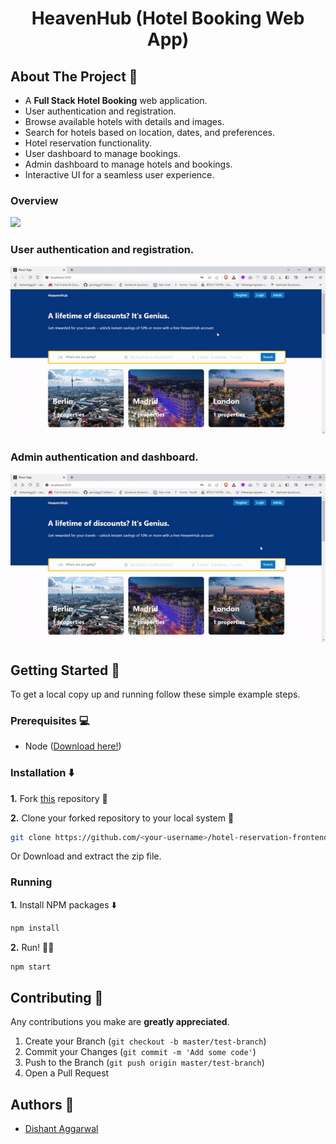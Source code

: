 <h1 align="center"> HeavenHub (Hotel Booking Web App)</h1>

## About The Project :eyes: 

* A **Full Stack Hotel Booking** web application.
* User authentication and registration.
* Browse available hotels with details and images.
* Search for hotels based on location, dates, and preferences.
* Hotel reservation functionality.
* User dashboard to manage bookings.
* Admin dashboard to manage hotels and bookings.
* Interactive UI for a seamless user experience.

### Overview

![](./src/assets/site-overview.gif)

### User authentication and registration.

![](./src/assets/user-login.gif)

### Admin authentication and dashboard.

![](./src/assets/admin-login.gif)

## Getting Started 🚀 

To get a local copy up and running follow these simple example steps.

### Prerequisites 💻 

- Node ([Download here!](https://nodejs.org/en/download))

### Installation :arrow_down: 

**1.** Fork [this](https://github.com/dishantagg24/hotel-reservation-frontend) repository :fork_and_knife:

**2.** Clone your forked repository to your local system :busts_in_silhouette:

```sh
git clone https://github.com/<your-username>/hotel-reservation-frontend.git
```

Or Download and extract the zip file.

### Running

**1.** Install NPM packages :arrow_down:

```sh
npm install
```

**2.** Run! :running_man:

```sh
npm start
```

<!-- CONTRIBUTING -->

## Contributing 🤝 

Any contributions you make are **greatly appreciated**.

1. Create your Branch (`git checkout -b master/test-branch`)
2. Commit your Changes (`git commit -m 'Add some code'`)
3. Push to the Branch (`git push origin master/test-branch`)
4. Open a Pull Request

<!-- CONTACT -->

## Authors :closed_book: 

- [Dishant Aggarwal](https://github.com/dishantagg24)
